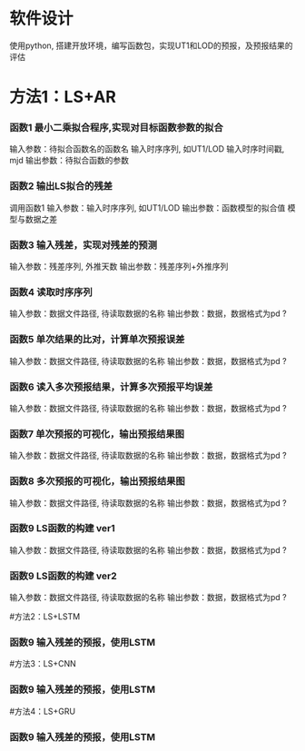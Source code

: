 # 软件设计 

使用python, 搭建开放环境，编写函数包，实现UT1和LOD的预报，及预报结果的评估


# 方法1：LS+AR

### 函数1 最小二乘拟合程序,实现对目标函数参数的拟合
输入参数：待拟合函数名的函数名
         输入时序序列, 如UT1/LOD
         输入时序时间戳, mjd
输出参数：待拟合函数的参数

### 函数2 输出LS拟合的残差
调用函数1
输入参数：输入时序序列, 如UT1/LOD
输出参数：函数模型的拟合值
         模型与数据之差

### 函数3 输入残差，实现对残差的预测
输入参数：残差序列, 外推天数
输出参数：残差序列+外推序列

### 函数4 读取时序序列
输入参数：数据文件路径, 待读取数据的名称
输出参数：数据，数据格式为pd ?

### 函数5 单次结果的比对，计算单次预报误差
输入参数：数据文件路径, 待读取数据的名称
输出参数：数据，数据格式为pd ?

### 函数6 读入多次预报结果，计算多次预报平均误差
输入参数：数据文件路径, 待读取数据的名称
输出参数：数据，数据格式为pd ?

### 函数7 单次预报的可视化，输出预报结果图
输入参数：数据文件路径, 待读取数据的名称
输出参数：数据，数据格式为pd ?

### 函数8 多次预报的可视化，输出预报结果图
输入参数：数据文件路径, 待读取数据的名称
输出参数：数据，数据格式为pd ?

### 函数9 LS函数的构建 ver1
输入参数：数据文件路径, 待读取数据的名称
输出参数：数据，数据格式为pd ?

### 函数9 LS函数的构建 ver2
输入参数：数据文件路径, 待读取数据的名称
输出参数：数据，数据格式为pd ?

#方法2：LS+LSTM

### 函数9 输入残差的预报，使用LSTM

#方法3：LS+CNN

### 函数9 输入残差的预报，使用LSTM
#方法4：LS+GRU

### 函数9 输入残差的预报，使用LSTM
